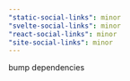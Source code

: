 ```yaml
---
"static-social-links": minor
"svelte-social-links": minor
"react-social-links": minor
"site-social-links": minor
---
```


bump dependencies
